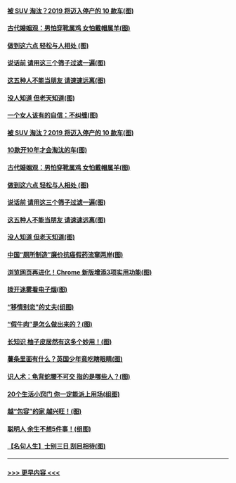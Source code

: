 #### [被 SUV 淘汰？2019 将迈入停产的 10 款车(图)](../pages/p8/907740.md?t=09191900) 
#### [古代婚姻观：男怕穿靴属鸡 女怕戴帽属羊(图)](../pages/p8/907815.md?t=09191900) 
#### [做到这六点 轻松与人相处 (图)](../pages/p8/907429.md?t=09191900) 
#### [说话前 请用这三个筛子过滤一遍(图)](../pages/p8/906928.md?t=09191900) 
#### [这五种人不能当朋友 请速速远离(图)](../pages/p8/907726.md?t=09191900) 
#### [没人知道 但老天知道(图)](../pages/p8/907731.md?t=09191900) 
#### [一个女人该有的自信：不纠缠(图)](../pages/p8/906931.md?t=09191900) 
#### [被 SUV 淘汰？2019 将迈入停产的 10 款车(图)](../pages/p8/907740.md?t=09191900) 
#### [10款开10年才会淘汰的车(图)](../pages/p8/907835.md?t=09191900) 
#### [古代婚姻观：男怕穿靴属鸡 女怕戴帽属羊(图)](../pages/p8/907815.md?t=09191900) 
#### [做到这六点 轻松与人相处 (图)](../pages/p8/907429.md?t=09191900) 
#### [说话前 请用这三个筛子过滤一遍(图)](../pages/p8/906928.md?t=09191900) 
#### [这五种人不能当朋友 请速速远离(图)](../pages/p8/907726.md?t=09191900) 
#### [没人知道 但老天知道(图)](../pages/p8/907731.md?t=09191900) 
#### [中国“厕所制造”廉价抗癌假药流窜两岸(图)](../pages/p8/907723.md?t=09191900) 
#### [浏览网页再进化！Chrome 新版增添3项实用功能(图)](../pages/p8/907714.md?t=09191900) 
#### [拨开迷雾看电子烟(图)](../pages/p8/907427.md?t=09191900) 
#### [“移情别恋”的丈夫(组图)](../pages/p8/907644.md?t=09191900) 
#### [“假牛肉”是怎么做出来的？(图)](../pages/p8/907668.md?t=09191900) 
#### [长知识 柚子皮居然有这多个妙用！(图)](../pages/p8/907425.md?t=09191900) 
#### [薯条里面有什么？英国少年竟吃瞎眼睛(图)](../pages/p8/907381.md?t=09191900) 
#### [识人术：龟背蛇腰不可交 指的是哪些人？(图)](../pages/p8/907503.md?t=09191900) 
#### [20个生活小窍门 你一定能派上用场(组图)](../pages/p8/907510.md?t=09191900) 
#### [越“包容”的家 越兴旺！(图)](../pages/p8/907328.md?t=09191900) 
#### [聪明人 余生不想5件事！(组图)](../pages/p8/907364.md?t=09191900) 
#### [【名句人生】士别三日 刮目相待(图)](../pages/p8/906988.md?t=09191900) 

----
#### [ >>> 更早内容 <<< ](../indexes/p8-earlier.md)
